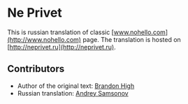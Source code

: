 # Ne Privet

This is russian translation of classic [www.nohello.com](http://www.nohello.com) page. The translation is hosted on [http://neprivet.ru](http://neprivet.ru).

## Contributors

* Author of the original text: [Brandon High](https://plus.google.com/109027777332815018147)
* Russian translation: [Andrey Samsonov](https://github.com/kryzhovnik)
